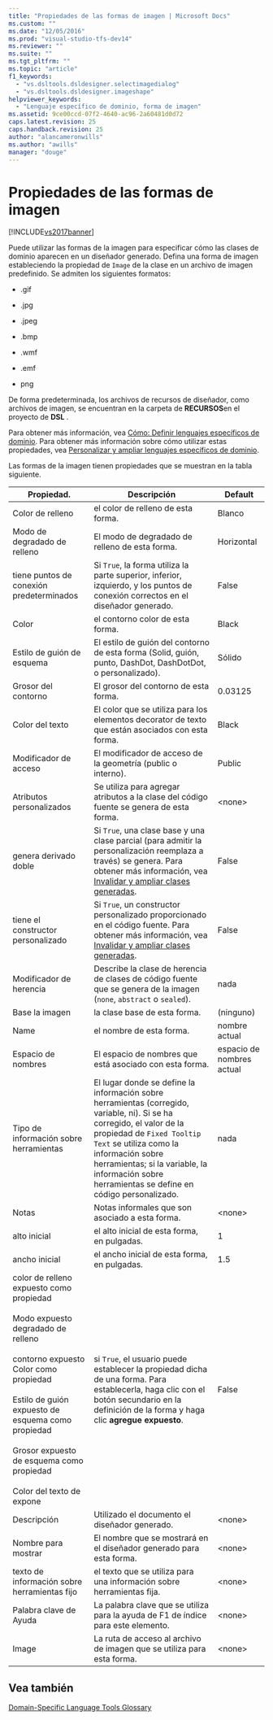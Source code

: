```yaml
---
title: "Propiedades de las formas de imagen | Microsoft Docs"
ms.custom: ""
ms.date: "12/05/2016"
ms.prod: "visual-studio-tfs-dev14"
ms.reviewer: ""
ms.suite: ""
ms.tgt_pltfrm: ""
ms.topic: "article"
f1_keywords: 
  - "vs.dsltools.dsldesigner.selectimagedialog"
  - "vs.dsltools.dsldesigner.imageshape"
helpviewer_keywords: 
  - "Lenguaje específico de dominio, forma de imagen"
ms.assetid: 9ce00ccd-07f2-4640-ac96-2a60481d0d72
caps.latest.revision: 25
caps.handback.revision: 25
author: "alancameronwills"
ms.author: "awills"
manager: "douge"
---
```

# Propiedades de las formas de imagen
[!INCLUDE[vs2017banner](../code-quality/includes/vs2017banner.md)]

Puede utilizar las formas de la imagen para especificar cómo las clases de dominio aparecen en un diseñador generado.  Defina una forma de imagen estableciendo la propiedad de `Image` de la clase en un archivo de imagen predefinido.  Se admiten los siguientes formatos:  
  
-   .gif  
  
-   .jpg  
  
-   .jpeg  
  
-   .bmp  
  
-   .wmf  
  
-   .emf  
  
-   png  
  
 De forma predeterminada, los archivos de recursos de diseñador, como archivos de imagen, se encuentran en la carpeta de **RECURSOS**en el proyecto de **DSL** .  
  
 Para obtener más información, vea [Cómo: Definir lenguajes específicos de dominio](../modeling/how-to-define-a-domain-specific-language.md).  Para obtener más información sobre cómo utilizar estas propiedades, vea [Personalizar y ampliar lenguajes específicos de dominio](../modeling/customizing-and-extending-a-domain-specific-language.md).  
  
 Las formas de la imagen tienen propiedades que se muestran en la tabla siguiente.  
  
|Propiedad.|Descripción|Default|  
|----------------|-----------------|-------------|  
|Color de relleno|el color de relleno de esta forma.|Blanco|  
|Modo de degradado de relleno|El modo de degradado de relleno de esta forma.|Horizontal|  
|tiene puntos de conexión predeterminados|Si `True`, la forma utiliza la parte superior, inferior, izquierdo, y los puntos de conexión correctos en el diseñador generado.|False|  
|Color|el contorno color de esta forma.|Black|  
|Estilo de guión de esquema|El estilo de guión del contorno de esta forma \(Solid, guión, punto, DashDot, DashDotDot, o personalizado\).|Sólido|  
|Grosor del contorno|El grosor del contorno de esta forma.|0.03125|  
|Color del texto|El color que se utiliza para los elementos decorator de texto que están asociados con esta forma.|Black|  
|Modificador de acceso|El modificador de acceso de la geometría \(public o interno\).|Public|  
|Atributos personalizados|Se utiliza para agregar atributos a la clase del código fuente se genera de esta forma.|\<none\>|  
|genera derivado doble|Si `True`, una clase base y una clase parcial \(para admitir la personalización reemplaza a través\) se genera.  Para obtener más información, vea [Invalidar y ampliar clases generadas](../modeling/overriding-and-extending-the-generated-classes.md).|False|  
|tiene el constructor personalizado|Si `True`, un constructor personalizado proporcionado en el código fuente.  Para obtener más información, vea [Invalidar y ampliar clases generadas](../modeling/overriding-and-extending-the-generated-classes.md).|False|  
|Modificador de herencia|Describe la clase de herencia de clases de código fuente que se genera de la imagen \(`none`, `abstract` o `sealed`\).|nada|  
|Base la imagen|la clase base de esta forma.|\(ninguno\)|  
|Name|el nombre de esta forma.|nombre actual|  
|Espacio de nombres|El espacio de nombres que está asociado con esta forma.|espacio de nombres actual|  
|Tipo de información sobre herramientas|El lugar donde se define la información sobre herramientas \(corregido, variable, ni\).  Si se ha corregido, el valor de la propiedad de `Fixed Tooltip Text` se utiliza como la información sobre herramientas; si la variable, la información sobre herramientas se define en código personalizado.|nada|  
|Notas|Notas informales que son asociado a esta forma.|\<none\>|  
|alto inicial|el alto inicial de esta forma, en pulgadas.|1|  
|ancho inicial|el ancho inicial de esta forma, en pulgadas.|1.5|  
|color de relleno expuesto como propiedad<br /><br /> Modo expuesto degradado de relleno<br /><br /> contorno expuesto Color como propiedad<br /><br /> Estilo de guión expuesto de esquema como propiedad<br /><br /> Grosor expuesto de esquema como propiedad<br /><br /> Color del texto de expone|si `True`, el usuario puede establecer la propiedad dicha de una forma.  Para establecerla, haga clic con el botón secundario en la definición de la forma y haga clic **agregue expuesto**.|False|  
|Descripción|Utilizado el documento el diseñador generado.|\<none\>|  
|Nombre para mostrar|El nombre que se mostrará en el diseñador generado para esta forma.|\<none\>|  
|texto de información sobre herramientas fijo|el texto que se utiliza para una información sobre herramientas fija.|\<none\>|  
|Palabra clave de Ayuda|La palabra clave que se utiliza para la ayuda de F1 de índice para este elemento.|\<none\>|  
|Image|La ruta de acceso al archivo de imagen que se utiliza para esta forma.|\<none\>|  
  
## Vea también  
 [Domain\-Specific Language Tools Glossary](http://msdn.microsoft.com/es-es/ca5e84cb-a315-465c-be24-76aa3df276aa)